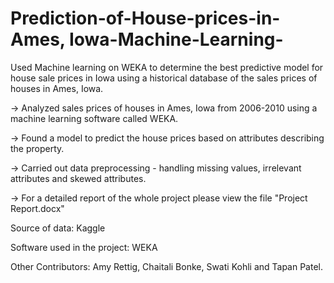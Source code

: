 # Prediction-of-House-prices-in-Ames, Iowa-Machine-Learning-
Used Machine learning on WEKA to determine the best predictive model for house sale prices in Iowa using a historical database of the sales prices of houses in Ames, Iowa.

-> Analyzed sales prices of houses in Ames, Iowa from 2006-2010 using a machine learning software called WEKA.

-> Found a model to predict the house prices based on attributes describing the property.

-> Carried out data preprocessing - handling missing values, irrelevant attributes and skewed attributes. 

-> For a detailed report of the whole project please view the file "Project Report.docx"

Source of data: Kaggle 

Software used in the project: WEKA

Other Contributors: Amy Rettig, Chaitali Bonke, Swati Kohli and Tapan Patel.

